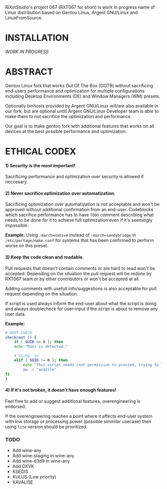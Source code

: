 RiXotStudio's project 067 (RXT067 for short) is work in progress name of Linux distribution based on Gentoo Linux, Argent GNU/Linux and LinuxFromSource.

# INSTALLATION

*WORK IN PROGRESS*




# ABSTRACT

Gentoo Linux fork that works Out Of The Box (OOTB) without sacrificing end-users performance and optimization for multiple configurations including Desktop Environments (DE) and Window Managers (WM) presets.

Optionally binhosts provided by Argent GNU/Linux will/are also available in our fork, but are optional untill Argent GNU/Linux Developer team is able to make them to not sacrifice the optimization and performance.

Our goal is to make gentoo fork with additional features that works on all devices at the best possible performance and optimization.




# ETHICAL CODEX
#### 1) Security is the most important!
Sacrificing performance and optimization over security is allowed if neccesary.


#### 2) Never sacrifice optimization over automatization.
Sacrificing optimization over automatization is not acceptable and won't be approved without additional confirmation from an end-user. Codeblocks which sacrifice performance has to have `TODO` comment describing what needs to be done for it to achieve full optimization even if it's seemingly impossible.

**Example:** Using `-march=native` instead of `-march=sandybridge` in `/etc/portage/make.conf` for systems that has been confirmed to perform worse on this preset.


#### 3) Keep the code clean and readable.
Pull requests that doesn't contain comments or are hard to read won't be accepted. Depending on the situation the pull request will be redone by RXT067 team or by other contributors or won't be accepted at all. 

Adding comments with usefull info/suggestions is also acceptable for pull request depending on the situation.

If script is used always inform the end-user about what the script is doing and always doublecheck for user-input if the script is about to remove any user data. 

**Example:** 
```bash
# ROOT CHECK
checkroot () {
	if [ $UID == 0 ]; then
	echo "Root is detected."

	# Using `su`
	elif [ $UID != 0 ]; then 
		echo "This script needs root permission to proceed, trying to log-in as root."
		su -c "avasile"   
fi
}
``` 


#### 4) If it's not broken, it doesn't have enough features!
Feel free to add or suggest additional features, overengineering is endorsed.

If the overengineering reaches a point where it affects end-user system with low storage or processing power (possible simmilar usecase) then using `lite` version should be prioritized.




### TODO
- Add wine-any
- Add wine-staging in wine-any
- Add wine-d3d9 in wine-any
- Add DXVK
- KSEGIS
- KULUS (Low priority)
- KAVALISE

